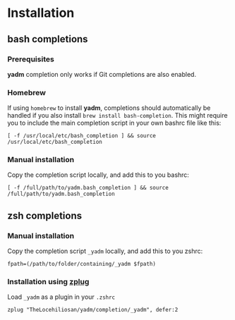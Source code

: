 # Installation

## bash completions
### Prerequisites

**yadm** completion only works if Git completions are also enabled.

### Homebrew

If using `homebrew` to install **yadm**, completions should automatically be handled if you also install `brew install bash-completion`. This might require you to include the main completion script in your own bashrc file like this:

```
[ -f /usr/local/etc/bash_completion ] && source /usr/local/etc/bash_completion
```

### Manual installation
Copy the completion script locally, and add this to you bashrc:
```
[ -f /full/path/to/yadm.bash_completion ] && source /full/path/to/yadm.bash_completion
```
## zsh completions

### Manual installation

Copy the completion script `_yadm` locally, and add this to you zshrc:
```shell
fpath=(/path/to/folder/containing/_yadm $fpath)
```
### Installation using [zplug](https://github.com/b4b4r07/zplug)
Load `_yadm` as a plugin in your `.zshrc`

```shell
zplug "TheLocehiliosan/yadm/completion/_yadm", defer:2

```